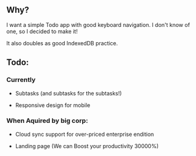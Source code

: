 ## Why?

I want a simple Todo app with good keyboard navigation. I don't know of one, so I decided to make it!

It also doubles as good IndexedDB practice.

## Todo:

### Currently

* Subtasks (and subtasks for the subtasks!)

* Responsive design for mobile 

### When Aquired by big corp:

* Cloud sync support for over-priced enterprise endition

* Landing page (We can Boost your productivity 30000%)

